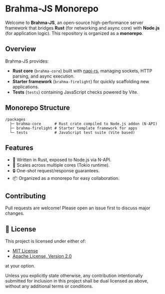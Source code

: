 # Brahma-JS Monorepo

Welcome to **Brahma-JS**, an open-source high-performance server framework that bridges **Rust** (for networking and async core) with **Node.js** (for application logic). This repository is organized as a **monorepo**.

## Overview

Brahma-JS provides:

- **Rust core** (`brahma-core`) built with [napi-rs](https://napi.rs), managing sockets, HTTP parsing, and async execution.
- **Starter framework** (`brahma-firelight`) for quickly scaffolding new applications.
- **Tests** (`tests`) containing JavaScript checks powered by Vite.

## Monorepo Structure

```
/packages
  ├─ brahma-core      # Rust crate compiled to Node.js addon (N-API)
  ├─ brahma-firelight # Starter template framework for apps
  └─ tests            # JavaScript test suite (Vite based)
```

## Features

- 🚀 Written in Rust, exposed to Node.js via N-API.
- 🧵 Scales across multiple cores (Tokio runtime).
- 🔒 One-shot request/response guarantees.
- 📦 Organized as a monorepo for easy collaboration.

## Contributing

Pull requests are welcome! Please open an issue first to discuss major changes.

## 🧾 License

This project is licensed under either of:

- [MIT License](./LICENSES/LICENSE-MIT)
- [Apache License, Version 2.0](./LICENSES/LICENSE-APACHE)

at your option.

Unless you explicitly state otherwise, any contribution intentionally submitted for inclusion in this project shall be dual licensed as above, without any additional terms or conditions.
